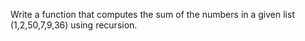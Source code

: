 Write a function that computes the sum of the numbers in a given list (1,2,50,7,9,36) using recursion.
